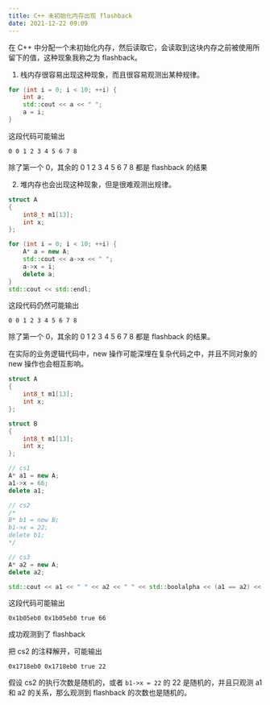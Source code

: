 ```yaml
---
title: C++ 未初始化内存出现 flashback
date: 2021-12-22 09:09
---
```


在 C++ 中分配一个未初始化内存，然后读取它，会读取到这块内存之前被使用所留下的值，这种现象我称之为 flashback。

1. 栈内存很容易出现这种现象，而且很容易观测出某种规律。
```cpp
for (int i = 0; i < 10; ++i) {
    int a;
    std::cout << a << " ";
    a = i;
}
```
这段代码可能输出
```
0 0 1 2 3 4 5 6 7 8 
```
除了第一个 0，其余的 0 1 2 3 4 5 6 7 8 都是 flashback 的结果

2. 堆内存也会出现这种现象，但是很难观测出规律。
```cpp
struct A
{
    int8_t m1[13];
    int x;
};

for (int i = 0; i < 10; ++i) {
    A* a = new A;
    std::cout << a->x << " ";
    a->x = i;
    delete a;
}
std::cout << std::endl;
```
这段代码仍然可能输出
```
0 0 1 2 3 4 5 6 7 8 
```
除了第一个 0，其余的 0 1 2 3 4 5 6 7 8 都是 flashback 的结果。

在实际的业务逻辑代码中，new 操作可能深埋在复杂代码之中，并且不同对象的 new 操作也会相互影响。

```cpp
struct A
{
    int8_t m1[13];
    int x;
};

struct B
{
    int8_t m1[13];
    int x;
};

// cs1
A* a1 = new A;
a1->x = 66;
delete a1;

// cs2
/*
B* b1 = new B;
b1->x = 22;
delete b1;
*/

// cs3
A* a2 = new A;
delete a2;

std::cout << a1 << " " << a2 << " " << std::boolalpha << (a1 == a2) << " " << a2->x << std::endl;
```

这段代码可能输出
```
0x1b05eb0 0x1b05eb0 true 66
```
成功观测到了 flashback

把 cs2 的注释解开，可能输出
```
0x1718eb0 0x1718eb0 true 22
```

假设 cs2 的执行次数是随机的，或者 `b1->x = 22` 的 22 是随机的，并且只观测 a1 和 a2 的关系，那么观测到 flashback 的次数也是随机的。
